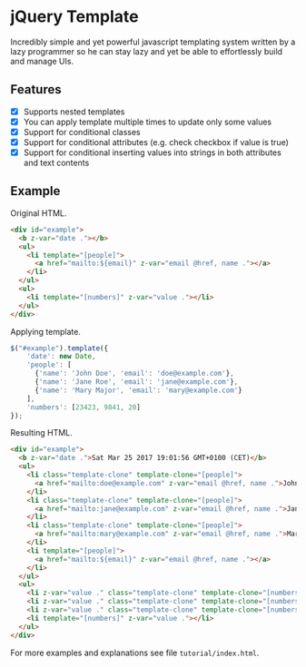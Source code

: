 # jQuery Template
Incredibly simple and yet powerful javascript templating system written by a lazy programmer so he can stay lazy and yet be able to effortlessly build and manage UIs.

## Features
- [x] Supports nested templates
- [x] You can apply template multiple times to update only some values
- [x] Support for conditional classes
- [x] Support for conditional attributes (e.g. check checkbox if value is true)
- [x] Support for conditional inserting values into strings in both attributes and text contents

## Example

Original HTML.

```html
<div id="example">
  <b z-var="date ."></b>
  <ul>
    <li template="[people]">
      <a href="mailto:${email}" z-var="email @href, name ."></a>
    </li>
  </ul>
  <ul>
    <li template="[numbers]" z-var="value ."></li>
  </ul>
</div>
```

Applying template.

```javascript
$("#example").template({
    'date': new Date,
    'people': [
      {'name': 'John Doe', 'email': 'doe@example.com'},
      {'name': 'Jane Roe', 'email': 'jane@example.com'},
      {'name': 'Mary Major', 'email': 'mary@example.com'}
    ],
    'numbers': [23423, 9841, 20]
});
```

Resulting HTML.

```html
<div id="example">
  <b z-var="date .">Sat Mar 25 2017 19:01:56 GMT+0100 (CET)</b>
  <ul>
    <li class="template-clone" template-clone="[people]">
      <a href="mailto:doe@example.com" z-var="email @href, name .">John Doe</a>
    </li>
    <li class="template-clone" template-clone="[people]">
      <a href="mailto:jane@example.com" z-var="email @href, name .">Jane Roe</a>
    </li>
    <li class="template-clone" template-clone="[people]">
      <a href="mailto:mary@example.com" z-var="email @href, name .">Mary Major</a>
    </li>
    <li template="[people]">
      <a href="mailto:${email}" z-var="email @href, name ."></a>
    </li>
  </ul>
  <ul>
    <li z-var="value ." class="template-clone" template-clone="[numbers]">23423</li>
    <li z-var="value ." class="template-clone" template-clone="[numbers]">9841</li>
    <li z-var="value ." class="template-clone" template-clone="[numbers]">20</li>
    <li template="[numbers]" z-var="value ."></li>
  </ul>
</div>
```

For more examples and explanations see file <code>tutorial/index.html</code>.
